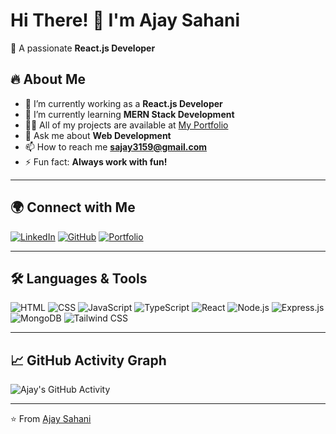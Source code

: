 # Hi There! 👋 I'm Ajay Sahani

🚀 A passionate **React.js Developer**

## 🔥 About Me

- 🔭 I’m currently working as a **React.js Developer**
- 🌱 I’m currently learning **MERN Stack Development**
- 👨‍💻 All of my projects are available at [My Portfolio](https://my-portfolio-dev-rocw.onrender.com)
- 💬 Ask me about **Web Development**
- 📫 How to reach me **sajay3159@gmail.com**
- ⚡ Fun fact: **Always work with fun!**

---

## 🌍 Connect with Me

[![LinkedIn](https://img.shields.io/badge/LinkedIn-0A66C2?style=for-the-badge&logo=linkedin&logoColor=white)](https://linkedin.com/in/sajay3159)
[![GitHub](https://img.shields.io/badge/GitHub-181717?style=for-the-badge&logo=github&logoColor=white)](https://github.com/sajay3159)
[![Portfolio](https://img.shields.io/badge/Portfolio-FF5722?style=for-the-badge&logo=react&logoColor=white)](https://my-portfolio-dev-rocw.onrender.com)

---

## 🛠️ Languages & Tools

![HTML](https://img.shields.io/badge/HTML5-E34F26?style=for-the-badge&logo=html5&logoColor=white)
![CSS](https://img.shields.io/badge/CSS3-1572B6?style=for-the-badge&logo=css3&logoColor=white)
![JavaScript](https://img.shields.io/badge/JavaScript-F7DF1E?style=for-the-badge&logo=javascript&logoColor=black)
![TypeScript](https://img.shields.io/badge/TypeScript-3178C6?style=for-the-badge&logo=typescript&logoColor=white)
![React](https://img.shields.io/badge/React-61DAFB?style=for-the-badge&logo=react&logoColor=black)
![Node.js](https://img.shields.io/badge/Node.js-339933?style=for-the-badge&logo=node-dot-js&logoColor=white)
![Express.js](https://img.shields.io/badge/Express.js-000000?style=for-the-badge&logo=express&logoColor=white)
![MongoDB](https://img.shields.io/badge/MongoDB-47A248?style=for-the-badge&logo=mongodb&logoColor=white)
![Tailwind CSS](https://img.shields.io/badge/TailwindCSS-38B2AC?style=for-the-badge&logo=tailwind-css&logoColor=white)

---

<!-- ## 📊 GitHub Stats

![Ajay's GitHub Stats](https://github-readme-stats.vercel.app/api?username=sajay3159&show_icons=true&theme=radical)

![Most Used Languages](https://github-readme-stats.vercel.app/api/top-langs/?username=sajay3159&layout=compact&theme=radical)

--- -->

## 📈 GitHub Activity Graph

![Ajay's GitHub Activity](https://github-readme-activity-graph.vercel.app/graph?username=sajay3159&theme=react-dark)

---

⭐️ From [Ajay Sahani](https://github.com/sajay3159)

<!--
**sajay3159/sajay3159** is a ✨ _special_ ✨ repository because its `README.md` (this file) appears on your GitHub profile.

Here are some ideas to get you started:

- 🔭 I’m currently working on ...
- 🌱 I’m currently learning ...
- 👯 I’m looking to collaborate on ...
- 🤔 I’m looking for help with ...
- 💬 Ask me about ...
- 📫 How to reach me: ...
- 😄 Pronouns: ...
- ⚡ Fun fact: ...
-->
